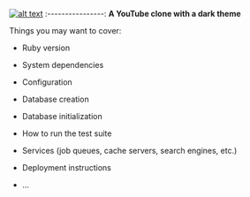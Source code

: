 [![alt text](https://github.com/iProgYou/Tubetube/blob/master/app/assets/images/tubetubeBigForMD.png "Go to TubeTube")](https://tube-tube.herokuapp.com/)
:----------------:
**A YouTube clone with a dark theme**


<!-- asdfasdf -->
Things you may want to cover:

* Ruby version

* System dependencies

* Configuration

* Database creation

* Database initialization

* How to run the test suite

* Services (job queues, cache servers, search engines, etc.)

* Deployment instructions

* ...
